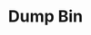 ---
ee_id_thing: '4362'
site: '1'
type: '2'
inv_num: 2016-068
add_credit:
url: 2016-068-dump-bin
title: Dump Bin
year: '2016'
display_year: '2016'
medium: 'Palay Display Industries folding dump table, various DVDs '
dims: 30.75 x 47 x 24 in
pitch:
ps:
live_url:
youtube:
https://github.com/coryarcangel/alu:
imgs: dump-bin-2016-068-database-jl--KSH6.jpg
subheading:
download:
commission:
related:
layout: things-i-made
---